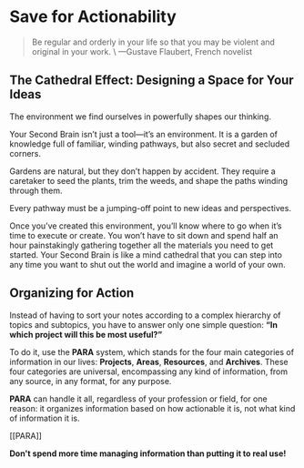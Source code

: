 # Save for Actionability

>Be regular and orderly in your life so that you may be violent and original in your work.
\ —Gustave Flaubert, French novelist



## The Cathedral Effect: Designing a Space for Your Ideas

The environment we find ourselves in powerfully shapes our thinking.

Your Second Brain isn’t just a tool—it’s an environment.
It is a garden of knowledge full of familiar, winding pathways, but also secret and secluded corners.

Gardens are natural, but they don’t happen by accident.
They require a caretaker to seed the plants, trim the weeds, and shape the paths winding through them.

Every pathway must be a jumping-off point to new ideas and perspectives.

Once you’ve created this environment, you’ll know where to go when it’s time to execute or create. You won’t have to sit down and spend half an hour painstakingly gathering together all the materials you need to get started. Your Second Brain is like a mind cathedral that you can step into any time you want to shut out the world and imagine a world of your own.

## Organizing for Action

Instead of having to sort your notes according to a complex hierarchy of topics and subtopics, you have to answer only one simple question: **“In which project will this be most useful?”**

To do it, use the **PARA** system, which stands for the four main categories of information in our lives: **Projects**, **Areas**, **Resources**, and **Archives**.
These four categories are universal, encompassing any kind of information, from any source, in any format, for any purpose.

**PARA** can handle it all, regardless of your profession or field, for one reason: it organizes information based on how actionable it is, not what kind of information it is.

[[PARA]]

**Don't spend more time managing information than putting it to real use!**